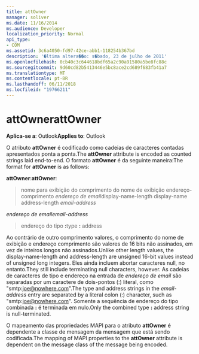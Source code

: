 ```yaml
---
title: attOwner
manager: soliver
ms.date: 11/16/2014
ms.audience: Developer
localization_priority: Normal
api_type:
- COM
ms.assetid: 3c6a4050-fd97-42ce-abb1-118254b367bd
description: '�ltima altera��o: s�bado, 23 de julho de 2011'
ms.openlocfilehash: 0cb40c3c644618bdf65a2c90a91580a5be8fc88c
ms.sourcegitcommit: 9d60cd82b5413446e5bc8ace2cd689f683fb41a7
ms.translationtype: MT
ms.contentlocale: pt-BR
ms.lasthandoff: 06/11/2018
ms.locfileid: "19766211"
---
```

# <a name="attowner"></a><span data-ttu-id="f60d6-103">attOwner</span><span class="sxs-lookup"><span data-stu-id="f60d6-103">attOwner</span></span>

  
  
<span data-ttu-id="f60d6-104">**Aplica-se a**: Outlook</span><span class="sxs-lookup"><span data-stu-id="f60d6-104">**Applies to**: Outlook</span></span> 
  
<span data-ttu-id="f60d6-105">O atributo **attOwner** é codificado como cadeias de caracteres contadas apresentados ponta a ponta.</span><span class="sxs-lookup"><span data-stu-id="f60d6-105">The **attOwner** attribute is encoded as counted strings laid end-to-end.</span></span> <span data-ttu-id="f60d6-106">O formato **attOwner** é da seguinte maneira:</span><span class="sxs-lookup"><span data-stu-id="f60d6-106">The format for **attOwner** is as follows:</span></span> 
  
 <span data-ttu-id="f60d6-107">**attOwner**:</span><span class="sxs-lookup"><span data-stu-id="f60d6-107">**attOwner**:</span></span> 
  
> <span data-ttu-id="f60d6-108">nome para exibição do comprimento do nome de exibição endereço-comprimento _endereço de email_</span><span class="sxs-lookup"><span data-stu-id="f60d6-108">display-name-length display-name address-length  _email-address_</span></span>
    
 <span data-ttu-id="f60d6-109">_endereço de email_</span><span class="sxs-lookup"><span data-stu-id="f60d6-109">_email-address_</span></span>
  
> <span data-ttu-id="f60d6-110">endereço do tipo **:**</span><span class="sxs-lookup"><span data-stu-id="f60d6-110">type **:** address</span></span> 
    
<span data-ttu-id="f60d6-111">Ao contrário de outro comprimento valores, o comprimento do nome de exibição e endereço comprimento são valores de 16 bits não assinados, em vez de inteiros longos não assinados.</span><span class="sxs-lookup"><span data-stu-id="f60d6-111">Unlike other length values, the display-name-length and address-length are unsigned 16-bit values instead of unsigned long integers.</span></span> <span data-ttu-id="f60d6-112">Eles ainda incluem abortar caracteres null, no entanto.</span><span class="sxs-lookup"><span data-stu-id="f60d6-112">They still include terminating null characters, however.</span></span> <span data-ttu-id="f60d6-113">As cadeias de caracteres de tipo e endereço na entrada de _endereço de email_ são separadas por um caractere de dois-pontos (:) literal, como "smtp:joe@nowhere.com".</span><span class="sxs-lookup"><span data-stu-id="f60d6-113">The type and address strings in the  _email-address_ entry are separated by a literal colon (:) character, such as "smtp:joe@nowhere.com".</span></span> <span data-ttu-id="f60d6-114">Somente a sequência de endereço do tipo combinada **:** é terminada em nulo.</span><span class="sxs-lookup"><span data-stu-id="f60d6-114">Only the combined type **:** address string is null-terminated.</span></span>
  
<span data-ttu-id="f60d6-115">O mapeamento das propriedades MAPI para o atributo **attOwner** é dependente a classe de mensagem da mensagem que está sendo codificada.</span><span class="sxs-lookup"><span data-stu-id="f60d6-115">The mapping of MAPI properties to the **attOwner** attribute is dependent on the message class of the message being encoded.</span></span> 
  

